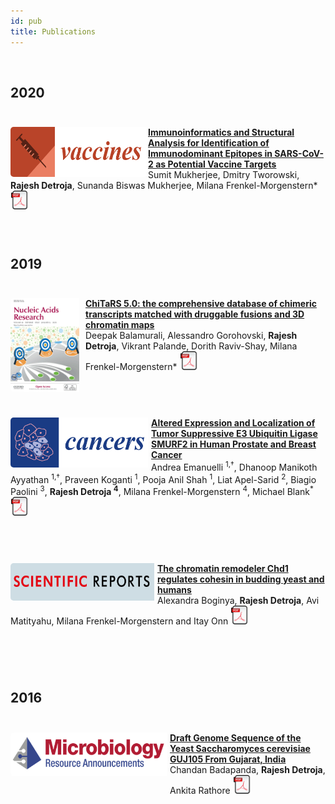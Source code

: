 ```yaml
---
id: pub
title: Publications
---
```



<link rel="stylesheet" href="https://cdn.rawgit.com/jpswalsh/academicons/master/css/academicons.min.css">

<a href="https://scholar.google.com/citations?user=C6qo1RMAAAAJ&hl=en"> <i class="ai ai-google-scholar ai-3x"></i> </a>
&nbsp;
&nbsp;
&nbsp;
&nbsp;
<a href="https://pubmed.ncbi.nlm.nih.gov/?term=rajesh+detroja"> <i class="ai ai-pubmed ai-3x"></i> </a>


## 2020

<!-- pub_1 -->
<div style="padding-bottom:25px;padding-top:25px">
<a href="https://www.mdpi.com/journal/vaccines">
    <img style="float:left; text-align: left; width: 220px; height: 80px; border-radius: 5px;" class="bio" src="../assets/img/profile/pub/mdpi_vaccines.png"></img>
</a>

<a href="https://www.mdpi.com/2076-393X/8/2/290">
    <b>Immunoinformatics and Structural Analysis for Identification of Immunodominant Epitopes in SARS-CoV-2 as Potential Vaccine Targets</b>
</a>

<div>
    Sumit Mukherjee, Dmitry Tworowski, <b>Rajesh Detroja</b>, Sunanda Biswas Mukherjee, Milana Frenkel-Morgenstern* <a href="https://www.dropbox.com/s/0vtaft9wz9vl4pi/vaccines-08-00290.pdf?dl=0">
    <img src="../assets/img/profile/pub/pdf.png" width="30"></a>
</div>
</div>

<br>

## 2019

<!-- pub_3 -->
<div style="padding-bottom:25px;padding-top:25px">
<a href="https://academic.oup.com/nar">
    <img style="padding-right:10px; float:left; text-align: left; width: 110px; height: 150px; border-radius: 5px;" class="bio" src="../assets/img/profile/pub/NAR.gif"></img>
</a>

<a href="https://academic.oup.com/nar/article/48/D1/D825/5628920">
    <b>ChiTaRS 5.0: the comprehensive database of chimeric transcripts matched with druggable fusions and 3D chromatin maps</b>
</a>

<div>
     Deepak Balamurali, Alessandro Gorohovski, <b>Rajesh Detroja</b>, Vikrant Palande, Dorith Raviv-Shay, Milana Frenkel-Morgenstern* <a href="https://www.dropbox.com/s/qrml4upyahyik80/gkz1025.pdf?dl=0">
    <img src="../assets/img/profile/pub/pdf.png" width="30"></a>
</div>
</div>

<h3></h3>

<!-- pub_2 -->
<div style="padding-bottom:25px;padding-top:25px">
<a href="https://www.mdpi.com/journal/cancers">
    <img style="padding-right:5px; float:left; text-align: left; width: 220px; height: 80px; border-radius: 5px;" class="bio" src="../assets/img/profile/pub/mdpi_cancers.png">
</a>

<a href="https://www.mdpi.com/2072-6694/11/4/556">
    <b> Altered Expression and Localization of Tumor Suppressive E3 Ubiquitin Ligase SMURF2 in Human Prostate and Breast Cancer </b>
</a>

<div>
     Andrea Emanuelli <sup>1,†</sup>, Dhanoop Manikoth Ayyathan <sup>1,†</sup>, Praveen Koganti <sup>1</sup>, Pooja Anil Shah <sup>1</sup>, Liat Apel-Sarid <sup>2</sup>, Biagio Paolini <sup>3</sup>, <b>Rajesh Detroja <sup>4</sup></b>, Milana Frenkel-Morgenstern <sup>4</sup>, Michael Blank<sup>* </sup> <a href="https://www.dropbox.com/s/k4e7sm372f0rcoq/cancers-11-00556.pdf?dl=0">
    <img src="../assets/img/profile/pub/pdf.png" width="30"></a>
</div>
</div>

<h3></h3>

<!-- pub_3 -->
<div style="padding-bottom:25px;padding-top:25px">
<a href="https://www.nature.com/srep/">
    <img style="padding-right:5px; float:left; text-align: left; width: 230px; height: 60px; border-radius: 5px;" class="bio" src="../assets/img/profile/pub/sci_report.png"></img>
</a>

<a href="https://www.nature.com/articles/s41598-019-45263-3">
    <b>The chromatin remodeler Chd1 regulates cohesin in budding yeast and humans</b>
</a>

<div>
    Alexandra Boginya, <b>Rajesh Detroja</b>, Avi Matityahu, Milana Frenkel-Morgenstern and Itay Onn <a href="https://www.dropbox.com/s/4vnemswft0qlfoi/s41598-019-45263-3.pdf?dl=0">
    <img src="../assets/img/profile/pub/pdf.png" width="30"></a>
</div>
</div>

<br></br>

## 2016

<!-- pub_1 -->
<div style="padding-bottom:25px;padding-top:25px">
<a href="https://mra.asm.org/">
    <img style="padding-right:5px; float:left; text-align: left; width: 250px; height: 70px; border-radius: 5px;" class="bio" src="../assets/img/profile/pub/mra_asm.png"></img>
</a>

<a href="https://mra.asm.org/content/4/6/e01315-16">
    <b>Draft Genome Sequence of the Yeast Saccharomyces cerevisiae GUJ105 From Gujarat, India</b>
</a>

<div>
    Chandan Badapanda, <b>Rajesh Detroja</b>, Ankita Rathore <a href="https://www.dropbox.com/s/xucvdwvvhsyzfjy/MRA-2016-e01315-16.full.pdf?dl=0">
    <img src="../assets/img/profile/pub/pdf.png" width="30"></a>
</div>
</div>

<br></br>

